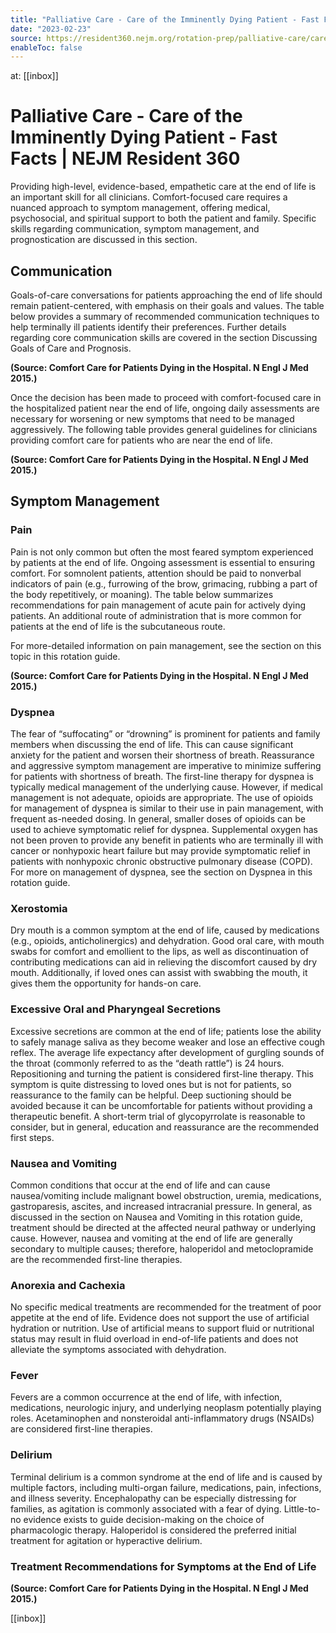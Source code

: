 ```yaml
---
title: "Palliative Care - Care of the Imminently Dying Patient - Fast Facts | NEJM Resident 360"
date: "2023-02-23"
source: https://resident360.nejm.org/rotation-prep/palliative-care/care-of-the-imminently-dying-patient/fast-facts
enableToc: false
---
```


at: [[inbox]]

# Palliative Care - Care of the Imminently Dying Patient - Fast Facts | NEJM Resident 360
Providing high-level, evidence-based, empathetic care at the end of life is an important skill for all clinicians. Comfort-focused care requires a nuanced approach to symptom management, offering medical, psychosocial, and spiritual support to both the patient and family. Specific skills regarding communication, symptom management, and prognostication are discussed in this section.

## Communication

Goals-of-care conversations for patients approaching the end of life should remain patient-centered, with emphasis on their goals and values. The table below provides a summary of recommended communication techniques to help terminally ill patients identify their preferences. Further details regarding core communication skills are covered in the section Discussing Goals of Care and Prognosis.

  
**(Source: Comfort Care for Patients Dying in the Hospital. N Engl J Med 2015.)**

Once the decision has been made to proceed with comfort-focused care in the hospitalized patient near the end of life, ongoing daily assessments are necessary for worsening or new symptoms that need to be managed aggressively. The following table provides general guidelines for clinicians providing comfort care for patients who are near the end of life.

  
**(Source: Comfort Care for Patients Dying in the Hospital. N Engl J Med 2015.)**

## Symptom Management

### Pain

Pain is not only common but often the most feared symptom experienced by patients at the end of life. Ongoing assessment is essential to ensuring comfort. For somnolent patients, attention should be paid to nonverbal indicators of pain (e.g., furrowing of the brow, grimacing, rubbing a part of the body repetitively, or moaning). The table below summarizes recommendations for pain management of acute pain for actively dying patients. An additional route of administration that is more common for patients at the end of life is the subcutaneous route.

For more-detailed information on pain management, see the section on this topic in this rotation guide.

  
**(Source: Comfort Care for Patients Dying in the Hospital. N Engl J Med 2015.)**

### Dyspnea

The fear of “suffocating” or “drowning” is prominent for patients and family members when discussing the end of life. This can cause significant anxiety for the patient and worsen their shortness of breath. Reassurance and aggressive symptom management are imperative to minimize suffering for patients with shortness of breath. The first-line therapy for dyspnea is typically medical management of the underlying cause. However, if medical management is not adequate, opioids are appropriate. The use of opioids for management of dyspnea is similar to their use in pain management, with frequent as-needed dosing. In general, smaller doses of opioids can be used to achieve symptomatic relief for dyspnea. Supplemental oxygen has not been proven to provide any benefit in patients who are terminally ill with cancer or nonhypoxic heart failure but may provide symptomatic relief in patients with nonhypoxic chronic obstructive pulmonary disease (COPD). For more on management of dyspnea, see the section on Dyspnea in this rotation guide.

### Xerostomia

Dry mouth is a common symptom at the end of life, caused by medications (e.g., opioids, anticholinergics) and dehydration. Good oral care, with mouth swabs for comfort and emollient to the lips, as well as discontinuation of contributing medications can aid in relieving the discomfort caused by dry mouth. Additionally, if loved ones can assist with swabbing the mouth, it gives them the opportunity for hands-on care.

### Excessive Oral and Pharyngeal Secretions

Excessive secretions are common at the end of life; patients lose the ability to safely manage saliva as they become weaker and lose an effective cough reflex. The average life expectancy after development of gurgling sounds of the throat (commonly referred to as the “death rattle”) is 24 hours. Repositioning and turning the patient is considered first-line therapy. This symptom is quite distressing to loved ones but is not for patients, so reassurance to the family can be helpful. Deep suctioning should be avoided because it can be uncomfortable for patients without providing a therapeutic benefit. A short-term trial of glycopyrrolate is reasonable to consider, but in general, education and reassurance are the recommended first steps.

### Nausea and Vomiting

Common conditions that occur at the end of life and can cause nausea/vomiting include malignant bowel obstruction, uremia, medications, gastroparesis, ascites, and increased intracranial pressure. In general, as discussed in the section on Nausea and Vomiting in this rotation guide, treatment should be directed at the affected neural pathway or underlying cause. However, nausea and vomiting at the end of life are generally secondary to multiple causes; therefore, haloperidol and metoclopramide are the recommended first-line therapies.

### Anorexia and Cachexia

No specific medical treatments are recommended for the treatment of poor appetite at the end of life. Evidence does not support the use of artificial hydration or nutrition. Use of artificial means to support fluid or nutritional status may result in fluid overload in end-of-life patients and does not alleviate the symptoms associated with dehydration.

### Fever

Fevers are a common occurrence at the end of life, with infection, medications, neurologic injury, and underlying neoplasm potentially playing roles. Acetaminophen and nonsteroidal anti-inflammatory drugs (NSAIDs) are considered first-line therapies.

### Delirium

Terminal delirium is a common syndrome at the end of life and is caused by multiple factors, including multi-organ failure, medications, pain, infections, and illness severity. Encephalopathy can be especially distressing for families, as agitation is commonly associated with a fear of dying. Little-to-no evidence exists to guide decision-making on the choice of pharmacologic therapy. Haloperidol is considered the preferred initial treatment for agitation or hyperactive delirium.

### Treatment Recommendations for Symptoms at the End of Life

  
**(Source: Comfort Care for Patients Dying in the Hospital. N Engl J Med 2015.)**

[[inbox]]